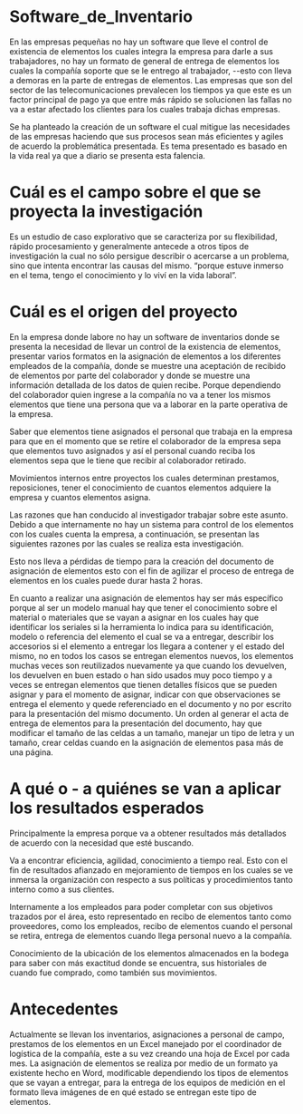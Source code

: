 # Software_de_Inventario
En las empresas pequeñas no hay un software que lleve el control de existencia de elementos los cuales integra la empresa para darle a sus trabajadores, no hay un formato de general de entrega de elementos los cuales la compañía soporte que se le entrego al trabajador, --esto con lleva a demoras en la parte de entregas de elementos. Las empresas que son del sector de las telecomunicaciones prevalecen los tiempos ya que este es un factor principal de pago ya que entre más rápido se solucionen las fallas no va a estar afectado los clientes 
para los cuales trabaja dichas empresas. 

Se ha planteado la creación de un software el cual mitigue las necesidades de las empresas haciendo que sus procesos sean más eficientes y agiles de acuerdo la problemática presentada. Es tema presentado es basado en la vida real ya que a diario se presenta esta falencia.

# Cuál es el campo sobre el que se proyecta la investigación

Es un estudio de caso explorativo que se caracteriza por su flexibilidad, rápido procesamiento y generalmente antecede a otros tipos de investigación la cual no sólo persigue describir o acercarse a un problema, sino que intenta encontrar las causas del mismo.
“porque estuve inmerso en el tema, tengo el conocimiento y lo viví en la vida laboral”.

# Cuál es el origen del proyecto

En la empresa donde labore no hay un software de inventarios donde se presenta la necesidad de llevar un control de la existencia de elementos, presentar varios formatos en la asignación de elementos a los diferentes empleados de la compañía, donde se muestre una aceptación de recibido de elementos por parte del colaborador y donde se muestre una información detallada de los datos de quien recibe. Porque dependiendo del colaborador quien ingrese a la compañía no va a tener los mismos elementos que tiene una persona que va a laborar en la parte operativa de la empresa.

Saber que elementos tiene asignados el personal que trabaja en la empresa para que en el momento que se retire el colaborador de la empresa sepa que elementos tuvo asignados y así el personal cuando reciba los elementos sepa que le tiene que recibir al colaborador retirado.

Movimientos internos entre proyectos los cuales determinan prestamos, reposiciones, tener el conocimiento de cuantos elementos adquiere la empresa y cuantos elementos asigna.

Las razones que han conducido al investigador trabajar sobre este asunto. Debido a que internamente no hay un sistema para control de los elementos con los cuales cuenta la empresa, a continuación, se presentan las siguientes razones por las cuales se realiza esta investigación.

Esto nos lleva a pérdidas de tiempo para la creación del documento de asignación de elementos esto con el fin de agilizar el proceso de entrega de elementos en los cuales puede durar hasta 2 horas.

En cuanto a realizar una asignación de elementos hay ser más específico porque al ser un modelo manual hay que tener el conocimiento sobre el material o materiales que se vayan a asignar en los cuales hay que identificar los seriales si la herramienta lo indica para su identificación, modelo o referencia del elemento el cual se va a entregar, describir los accesorios si el elemento a entregar los llegara a contener y el estado del mismo, no en todos los casos se entregan elementos nuevos, los elementos muchas veces son reutilizados nuevamente ya que cuando los devuelven, los devuelven en buen estado o han sido usados muy poco tiempo y a veces se entregan elementos que tienen detalles físicos que se pueden asignar y para el momento de asignar, indicar con que observaciones se entrega el elemento y quede referenciado en el documento y no por escrito para la presentación del mismo documento.
Un orden al generar el acta de entrega de elementos para la presentación del documento, hay que modificar el tamaño de las celdas a un tamaño, manejar un tipo de letra y un tamaño, crear celdas cuando en la asignación de elementos pasa más de una página.

# A qué o - a quiénes se van a aplicar los resultados esperados

Principalmente la empresa porque va a obtener resultados más detallados de acuerdo con la necesidad que esté buscando.

Va a encontrar eficiencia, agilidad, conocimiento a tiempo real. Esto con el fin de resultados afianzado en mejoramiento de tiempos en los cuales se ve inmersa la organización con respecto a sus políticas y procedimientos tanto interno como a sus clientes.

Internamente a los empleados para poder completar con sus objetivos trazados por el área, esto representado en recibo de elementos tanto como proveedores, como los empleados, recibo de elementos cuando el personal se retira, entrega de elementos cuando llega personal nuevo a la compañía. 

Conocimiento de la ubicación de los elementos almacenados en la bodega para saber con más exactitud donde se encuentra, sus historiales de cuando fue comprado, como también sus movimientos.

# Antecedentes

Actualmente se llevan los inventarios, asignaciones a personal de campo, prestamos de los elementos en un Excel manejado por el coordinador de logística de la compañía, este a su vez creando una hoja de Excel por cada mes.
La asignación de elementos se realiza por medio de un formato ya existente hecho en Word, modificable dependiendo los tipos de elementos que se vayan a entregar, para la entrega de los equipos de medición en el formato lleva imágenes de en qué estado se entregan este tipo de elementos.


